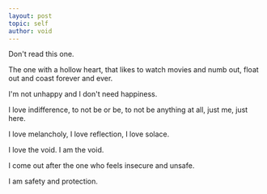 ```yaml
---
layout: post
topic: self
author: void
---
```

Don't read this one.

The one with a hollow heart, that likes to watch movies and numb out, float out and coast forever and ever.

I'm not unhappy and I don't need happiness.

I love indifference, to not be or be, to not be anything at all,
just me, just here.

I love melancholy, I love reflection, I love solace.

I love the void. I am the void.

I come out after the one who feels insecure and unsafe.

I am safety and protection.
